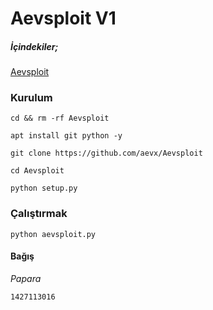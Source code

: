 # Aevsploit V1

##### İçindekiler;

[Aevsploit](https://www.hizliresim.com/7am7siz)


### Kurulum

```
cd && rm -rf Aevsploit
```

```
apt install git python -y
```

```
git clone https://github.com/aevx/Aevsploit
```
```
cd Aevsploit
```

```
python setup.py
```

### Çalıştırmak

```
python aevsploit.py
```

#### Bağış

_Papara_
```
1427113016
```
